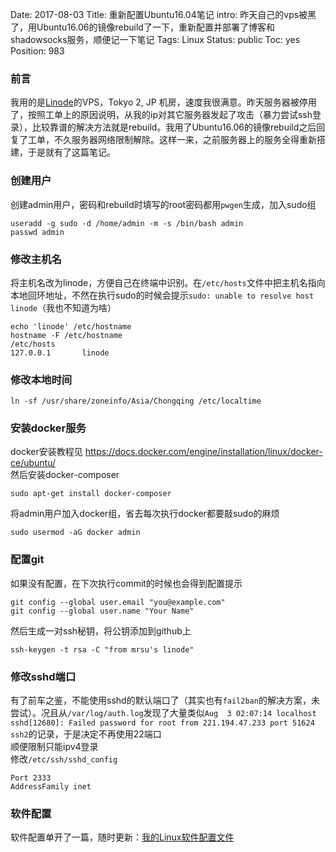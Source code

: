 Date: 2017-08-03
Title: 重新配置Ubuntu16.04笔记
intro: 昨天自己的vps被黑了，用Ubuntu16.06的镜像rebuild了一下，重新配置并部署了博客和shadowsocks服务，顺便记一下笔记
Tags: Linux
Status: public
Toc: yes
Position: 983

### 前言
我用的是<a href="https://www.linode.com/" target="_blank">Linode</a>的VPS，Tokyo 2, JP 机房，速度我很满意。昨天服务器被停用了，按照工单上的原因说明，从我的ip对其它服务器发起了攻击（暴力尝试ssh登录），比较靠谱的解决方法就是rebuild。我用了Ubuntu16.06的镜像rebuild之后回复了工单，不久服务器网络限制解除。这样一来，之前服务器上的服务全得重新搭建，于是就有了这篇笔记。

### 创建用户
创建admin用户，密码和rebuild时填写的root密码都用```pwgen```生成，加入sudo组
```
useradd -g sudo -d /home/admin -m -s /bin/bash admin
passwd admin
```

### 修改主机名
将主机名改为linode，方便自己在终端中识别。在```/etc/hosts```文件中把主机名指向本地回环地址，不然在执行sudo的时候会提示```sudo: unable to resolve host linode```（我也不知道为啥）
```
echo 'linode' /etc/hostname
hostname -F /etc/hostname
/etc/hosts
127.0.0.1       linode
```

### 修改本地时间
```
ln -sf /usr/share/zoneinfo/Asia/Chongqing /etc/localtime
```

### 安装docker服务
docker安装教程见 <a href="https://docs.docker.com/engine/installation/linux/docker-ce/ubuntu/" target="_blank">https://docs.docker.com/engine/installation/linux/docker-ce/ubuntu/</a>    
然后安装docker-composer
```
sudo apt-get install docker-composer
```
将admin用户加入docker组，省去每次执行docker都要敲sudo的麻烦
```
sudo usermod -aG docker admin
```

### 配置git
如果没有配置，在下次执行commit的时候也会得到配置提示
```
git config --global user.email "you@example.com"
git config --global user.name "Your Name"
```
然后生成一对ssh秘钥，将公钥添加到github上
```
ssh-keygen -t rsa -C "from mrsu's linode"
```

### 修改sshd端口
有了前车之鉴，不能使用sshd的默认端口了（其实也有```fail2ban```的解决方案，未尝试）。况且从```/var/log/auth.log```发现了大量类似```Aug  3 02:07:14 localhost sshd[12680]: Failed password for root from 221.194.47.233 port 51624 ssh2```的记录，于是决定不再使用22端口  
顺便限制只能ipv4登录  
修改```/etc/ssh/sshd_config```
```
Port 2333
AddressFamily inet
```

### 软件配置
软件配置单开了一篇，随时更新：[我的Linux软件配置文件](/post/configfile)
